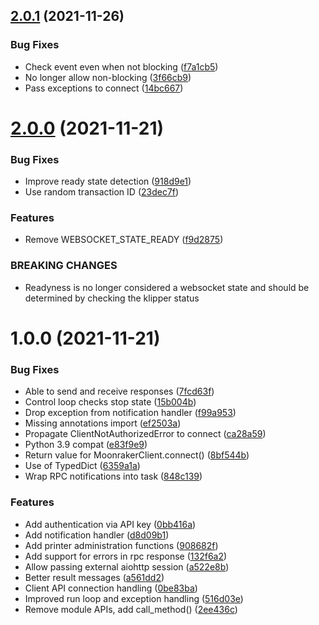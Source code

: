 ## [2.0.1](https://github.com/cmroche/moonraker-api/compare/v2.0.0...v2.0.1) (2021-11-26)


### Bug Fixes

* Check event even when not blocking ([f7a1cb5](https://github.com/cmroche/moonraker-api/commit/f7a1cb51d5c87aaed0171503e9da811a8b1783ad))
* No longer allow non-blocking ([3f66cb9](https://github.com/cmroche/moonraker-api/commit/3f66cb9dc8424d75ce457924b6400fccbd25cfae))
* Pass exceptions to connect ([14bc667](https://github.com/cmroche/moonraker-api/commit/14bc6675c8c87be492dd8caa394a1c4736a14dea))

# [2.0.0](https://github.com/cmroche/moonraker-api/compare/v1.0.0...v2.0.0) (2021-11-21)


### Bug Fixes

* Improve ready state detection ([918d9e1](https://github.com/cmroche/moonraker-api/commit/918d9e189c22c912283fffad8db81c0af5d81e49))
* Use random transaction ID ([23dec7f](https://github.com/cmroche/moonraker-api/commit/23dec7fbf5ea1a52221947847ac7b80a0f29fd58))


### Features

* Remove WEBSOCKET_STATE_READY ([f9d2875](https://github.com/cmroche/moonraker-api/commit/f9d287599d016ee78faad60634c4ba8239b8a951))


### BREAKING CHANGES

* Readyness is no longer considered a websocket state and should be determined by checking the klipper status

# 1.0.0 (2021-11-21)


### Bug Fixes

* Able to send and receive responses ([7fcd63f](https://github.com/cmroche/moonraker-api/commit/7fcd63fcb6516215db40da5b5053f4e281ba79aa))
* Control loop checks stop state ([15b004b](https://github.com/cmroche/moonraker-api/commit/15b004b408bae05fb1f4c6c1c3d7afa0925cfaef))
* Drop exception from notification handler ([f99a953](https://github.com/cmroche/moonraker-api/commit/f99a95308eefb6185d87092de901e106de75fe5e))
* Missing annotations import ([ef2503a](https://github.com/cmroche/moonraker-api/commit/ef2503ab00f83b53fb76cddb496b8f1c0f592ac2))
* Propagate ClientNotAuthorizedError to connect ([ca28a59](https://github.com/cmroche/moonraker-api/commit/ca28a59938daea219c87cb641dcb4a27cdd1ab52))
* Python 3.9 compat ([e83f9e9](https://github.com/cmroche/moonraker-api/commit/e83f9e9b67ea0a3819dbfe18e0cd177a0ca1fa09))
* Return value for MoonrakerClient.connect() ([8bf544b](https://github.com/cmroche/moonraker-api/commit/8bf544b66dd8ddf72155f5c9e6df246d6375eec9))
* Use of TypedDict ([6359a1a](https://github.com/cmroche/moonraker-api/commit/6359a1a70052fe7f49fedeaa83e9ec954e420600))
* Wrap RPC notifications into task ([848c139](https://github.com/cmroche/moonraker-api/commit/848c1394209a37b82fe7965e5b632697d9678fcc))


### Features

* Add authentication via API key ([0bb416a](https://github.com/cmroche/moonraker-api/commit/0bb416a8638bd22e96ae74190dc05e455683a047))
* Add notification handler ([d8d09b1](https://github.com/cmroche/moonraker-api/commit/d8d09b1522b926c24a4f71a98ba9357b8713b142))
* Add printer administration functions ([908682f](https://github.com/cmroche/moonraker-api/commit/908682f5236cfdddf636a7f485e483c77a354e2a))
* Add support for errors in rpc response ([132f6a2](https://github.com/cmroche/moonraker-api/commit/132f6a2e35f1d12b0894c28fb222652d8fe24554))
* Allow passing external aiohttp session ([a522e8b](https://github.com/cmroche/moonraker-api/commit/a522e8b090556ff0ea8869772e9df02c221bfbe4))
* Better result messages ([a561dd2](https://github.com/cmroche/moonraker-api/commit/a561dd29b284b3f8c77fc1612e7450d856985ae8))
* Client API connection handling ([0be83ba](https://github.com/cmroche/moonraker-api/commit/0be83ba4086177b737d2c40b1885518a384e7256))
* Improved run loop and exception handling ([516d03e](https://github.com/cmroche/moonraker-api/commit/516d03e97204160c4519e1b0a83c3df485156082))
* Remove module APIs, add call_method() ([2ee436c](https://github.com/cmroche/moonraker-api/commit/2ee436c14ebf22a777967001e0f5fdd3a2e0ec8a))
